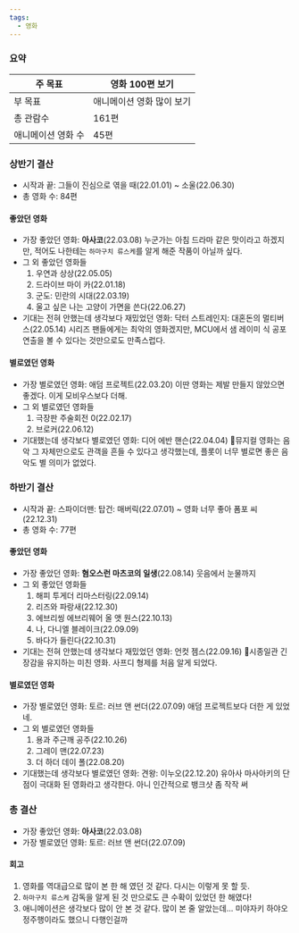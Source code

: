 ```yaml
---
tags:
  - 영화
---
```

### 요약
| 주 목표       | 영화 100편 보기     |
| ---------- | -------------- |
| 부 목표       | 애니메이션 영화 많이 보기 |
| 총 관람수      | 161편           |
| 애니메이션 영화 수 | 45편            |
### 상반기 결산
- 시작과 끝: 그들이 진심으로 엮을 때(22.01.01) ~ 소울(22.06.30)
- 총 영화 수: 84편
#### 좋았던 영화
- 가장 좋았던 영화: **아사코**(22.03.08)
  누군가는 아침 드라마 같은 맛이라고 하겠지만, 적어도 나한테는 `하마구치 류스케`를 알게 해준 작품이 아닐까 싶다.
- 그 외 좋았던 영화들
	1. 우연과 상상(22.05.05)
	2. 드라이브 마이 카(22.01.18)
	3. 군도: 민란의 시대(22.03.19)
	4. 울고 싶은 나는 고양이 가면을 쓴다(22.06.27)
- 기대는 전혀 안했는데 생각보다 재밌었던 영화: 닥터 스트레인지: 대혼돈의 멀티버스(22.05.14)
  시리즈 팬들에게는 최악의 영화겠지만, MCU에서 샘 레이미 식 공포 연출을 볼 수 있다는 것만으로도 만족스럽다.

#### 별로였던 영화
- 가장 별로였던 영화: 애덤 프로젝트(22.03.20)
  이딴 영화는 제발 만들지 않았으면 좋겠다. 이게 모비우스보다 더해.
- 그 외 별로였던 영화들
	1. 극장판 주술회전 0(22.02.17)
	2. 브로커(22.06.12)
- 기대했는데 생각보다 별로였던 영화: 디어 에반 핸슨(22.04.04)
뮤지컬 영화는 음악 그 자체만으로도 관객을 흔들 수 있다고 생각했는데, 플롯이 너무 별로면 좋은 음악도 별 의미가 없었다.

### 하반기 결산
- 시작과 끝: 스파이더맨: 탑건: 매버릭(22.07.01) ~ 영화 너무 좋아 폼포 씨(22.12.31)
- 총 영화 수: 77편
#### 좋았던 영화
- 가장 좋았던 영화: **혐오스런 마츠코의 일생**(22.08.14)
  웃음에서 눈물까지
- 그 외 좋았던 영화들
	1. 해피 투게더 리마스터링(22.09.14)
	2. 리즈와 파랑새(22.12.30)
	3. 에브리씽 에브리웨어 올 앳 원스(22.10.13)
	4. 나, 다니엘 블레이크(22.09.09)
	5. 바다가 들린다(22.10.31)
- 기대는 전혀 안했는데 생각보다 재밌었던 영화: 언컷 젬스(22.09.16)
시종일관 긴장감을 유지하는 미친 영화. 사프디 형제를 처음 알게 되었다. 

#### 별로였던 영화
- 가장 별로였던 영화: 토르: 러브 앤 썬더(22.07.09)
애덤 프로젝트보다 더한 게 있었네.
- 그 외 별로였던 영화들
	1. 용과 주근깨 공주(22.10.26)
	2. 그레이 맨(22.07.23)
	3. 더 하더 데이 폴(22.08.20)
- 기대했는데 생각보다 별로였던 영화: 견왕: 이누오(22.12.20)
유아사 마사아키의 단점이 극대화 된 영화라고 생각한다. 아니 인간적으로 뱅크샷 좀 작작 써

### 총 결산
- 가장 좋았던 영화: **아사코**(22.03.08)
- 가장 별로였던 영화: 토르: 러브 앤 썬더(22.07.09)
#### 회고
1. 영화를 역대급으로 많이 본 한 해 였던 것 같다. 다시는 이렇게 못 할 듯.
2. `하마구치 류스케` 감독을 알게 된 것 만으로도 큰 수확이 있었던 한 해였다!
3. 애니메이션은 생각보다 많이 안 본 것 같다. 많이 본 줄 알았는데... 미야자키 하야오 정주행이라도 했으니 다행인걸까